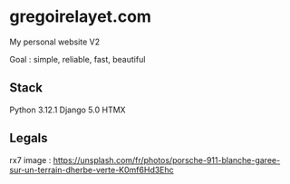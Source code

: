 # gregoirelayet.com

My personal website V2

Goal : simple, reliable, fast, beautiful

## Stack

Python 3.12.1
Django 5.0
HTMX

## Legals

rx7 image : https://unsplash.com/fr/photos/porsche-911-blanche-garee-sur-un-terrain-dherbe-verte-K0mf6Hd3Ehc

